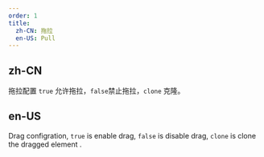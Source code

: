 ```yaml
---
order: 1
title:
  zh-CN: 拖拉
  en-US: Pull
---
```


## zh-CN

拖拉配置 `true` 允许拖拉，`false`禁止拖拉，`clone` 克隆。

## en-US

Drag configration, `true` is enable drag, `false` is disable drag, `clone` is clone the dragged element .
